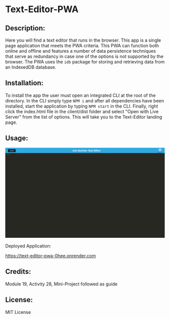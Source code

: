 # Text-Editor-PWA

## Description:

Here you will find a text editor that runs in the browser. This app is a single page application that meets the PWA criteria. This PWA can function both online and offline and features a number of data persistence techniques that serve as redundancy in case one of the options is not supported by the browser. The PWA uses the `idb` package for storing and retrieving data from an IndexedDB database.

## Installation:

To install the app the user must open an integrated CLI at the root of the directory. In the CLI simply type `NPM i` and after all dependencies have been installed, start the application by typing `NPM start` in the CLI. Finally, right click the index.html file in the client/dist folder and select "Open with Live Server" from the list of options. This will take you to the Text-Editor landing page.

## Usage:


![Landing Page](<./assets/landingpage.png>)

Deployed Application:

https://text-editor-pwa-0hee.onrender.com

## Credits:

Module 19, Activity 28, Mini-Project followed as guide

## License:

MIT License


